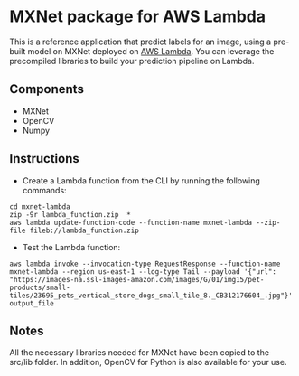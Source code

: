 # MXNet package for AWS Lambda

This is a reference application that predict labels for an image, using a pre-built model on MXNet deployed on [AWS Lambda](https://aws.amazon.com/lambda). You can leverage the precompiled libraries to build your prediction pipeline on Lambda.

## Components

- MXNet
- OpenCV
- Numpy

## Instructions

- Create a Lambda function from the CLI by running the following commands: 

```
cd mxnet-lambda
zip -9r lambda_function.zip  * 
aws lambda update-function-code --function-name mxnet-lambda --zip-file fileb://lambda_function.zip

```

- Test the Lambda function: 
```
aws lambda invoke --invocation-type RequestResponse --function-name mxnet-lambda --region us-east-1 --log-type Tail --payload '{"url": "https://images-na.ssl-images-amazon.com/images/G/01/img15/pet-products/small-tiles/23695_pets_vertical_store_dogs_small_tile_8._CB312176604_.jpg"}' output_file
```

## Notes

All the necessary libraries needed for MXNet have been copied to the src/lib folder. In addition, OpenCV for Python is also available for your use.  
